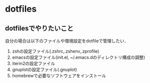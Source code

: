 # dotfiles

## dotfilesでやりたいこと

自分の場合は以下のファイルや環境設定をdotfileで管理したい．

1. zshの設定ファイル(.zshrc,.zshenv,.zprofile)
2. emacsの設定ファイル(init.el, ~/.emacs.dのディレクトリ構成の調整)
3. iterm2の設定ファイル
4. gnuplotの設定ファイル(.gnuplot)
5. homebrewで必要なソフトウェアをインストール


<!--
https://dev-yakuza.posstree.com/environment/configure-development-environment-on-mac-with-homebrew-and-shell-script/#homebrew%E3%81%A8brewfile%\E3%81%AE%E3%82%A4%E3%83%B3%E3%82%B9%E3%83%88%E3%83%BC%E3%83%AB
-->